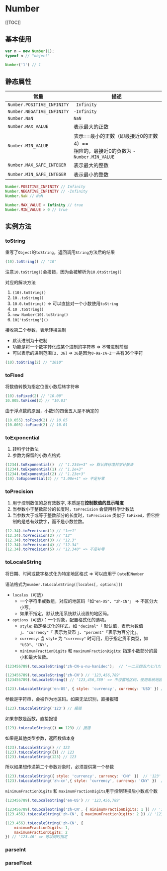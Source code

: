 # Number
[[TOC]]

## 基本使用
```js
var n = new Number(1);
typeof n // "object"

Number('1') // 1
```



## 静态属性

| 常量                       | 描述                                                         |
| -------------------------- | ------------------------------------------------------------ |
| `Number.POSITIVE_INFINITY` | ` Infinity`                                                  |
| `Number.NEGATIVE_INFINITY` | `-Infinity`                                                  |
| `Number.NaN`               | `NaN`                                                        |
| `Number.MAX_VALUE`         | 表示最大的正数                                               |
| `Number.MIN_VALUE`         | 表示==最小的正数（即最接近0的正数4）==<br />相应的，最接近0的负数为 `-Number.MIN_VALUE` |
| `Number.MAX_SAFE_INTEGER`  | 表示最大的整数                                               |
| `Number.MIN_SAFE_INTEGER`  | 表示最小的整数                                               |

```js
Number.POSITIVE_INFINITY // Infinity
Number.NEGATIVE_INFINITY // -Infinity
Number.NaN // NaN

Number.MAX_VALUE < Infinity // true
Number.MIN_VALUE > 0 // true
```



## 实例方法

### toString

重写了`Object`的`toString`，返回调用`String`方法后的结果

```js
(10).toString() // "10"
```

注意`10.toString()`会报错，因为会被解析为`10.0toString()`

对应的解决方法

1. `(10).toString()`
2. `10..toString()`
3. `10.0.toString()` => 可以直接对一个小数使用`toString`
4. `10 .toString()`
5. `new Number(10).toString()`
6. `10['toString']()`



接收第二个参数，表示转换进制

+ 默认进制为十进制
+ 功能是将一个数字转化成某个进制的字符串 => 不带进制前缀
+ 可以表示的进制范围`[2, 36]` => `36`是因为`0-9a-zA-Z`一共有36个字符

```js
(10).toString(2) // "1010"
```



### toFixed

将数值转换为指定位置小数后转字符串

```js
(10).toFixed(2) // "10.00"
10.005.toFixed(2) // "10.01"
```

由于浮点数的原因，小数`5`的四舍五入是不确定的

```js
(10.055).toFixed(2) // 10.05
(10.005).toFixed(2) // 10.01
```



### toExponential

1. 转科学计数法
2. 参数为保留的小数点格式

```js
(1234).toExponential()  // "1.234e+3" => 默认转标准科学计数法
(1234).toExponential(1) // "1.2e+3"
(1234).toExponential(2) // "1.23e+3"
(10).toExponential(2) // "1.00e+1" => 不足补零
```



### toPrecision

1. 用于控制数值的总有效数字, 本质是在**控制数值的显示精度**
2. 当参数小于整数部分的长度时，`toPrecision` 会使用科学计数法
3. 当参数大于或等于整数部分的长度时，`toPrecision` 类似于 `toFixed`，但它控制的是总有效数字，而不是小数位数。

```js
(12.34).toPrecision(1) // "1e+1"
(12.34).toPrecision(2) // "12"
(12.34).toPrecision(3) // "12.3"
(12.34).toPrecision(4) // "12.34"
(12.34).toPrecision(5) // "12.340" => 不足补零
```



### toLocaleString

将日期、时间或数字格式化为特定地区格式 => 可以应用于 `Date`和`Number`

语法格式为`number.toLocaleString([locales[, options]])`

- `locales`（可选）
  - 一个字符串或数组，对应的地区码「如`"en-US"`、`"zh-CN"`」 => 不区分大小写。
  - 如果不指定，默认使用系统默认设置的地区码。
- `options`（可选）：一个对象，配置格式化的选项。
  - `style`: 指定格式化的样式，如 `"decimal"`「 默认值，表示为数值 」、`"currency"`「 表示为货币 」、`"percent"`「表示为百分比」。
  - `currency`: 当 `style` 为 `"currency"` 时可用，用于指定货币类型，如 `"USD"`、`"CNY"`。
  - `minimumFractionDigits` 和 `maximumFractionDigits`: 指定小数部分的最小和最大位数。

```js
(123456789).toLocaleString('zh-CN-u-nu-hanidec');  // '一二三四五六七八九' => 只支持转小写中文，大写中文需要第三方库

(123456789).toLocaleString('zh-CN') // '123,456,789'
(123456789).toLocaleString() // '123,456,789' => 不设置地区码，使用系统地区

(123).toLocaleString('en-US', { style: 'currency', currency: 'USD' }) // "$123.00"
```



参数是字符串，会被作为地区码。如果无法识别，直接报错

```js
(123).toLocaleString('123') // 报错
```



如果参数是函数，直接报错

```js
(123).toLocaleString(() => 123) // 报错
```



如果是其他类型参数，返回数值本身

```js
(123).toLocaleString() // 123
(123).toLocaleString({}) // 123
(123).toLocaleString(123) // 123
```



所以如果想传递第二个参数对象时，必须提供第一个参数

```js
(123).toLocaleString({ style: 'currency', currency: 'CNY' })  // '123'
(123).toLocaleString('zh-cn',{ style: 'currency', currency: 'CNY' })  // '¥123.00'
```



`minimumFractionDigits` 和 `maximumFractionDigits`用于控制转换后小数点个数

```js
(123456789).toLocaleString('en-US') // '123,456,789'

(123456789).toLocaleString('zh-CN', { minimumFractionDigits: 1 }) // '123,456,789.0' => 不足补0
(123.456).toLocaleString('zh-CN', { maximumFractionDigits: 2 }) // '123.46' => 自动截取并四舍五入

(123.456).toLocaleString('zh-CN', {
    minimumFractionDigits: 1,
    maximumFractionDigits: 2
}) // '123.46' => 可以同时指定
```



### parseInt





### parseFloat